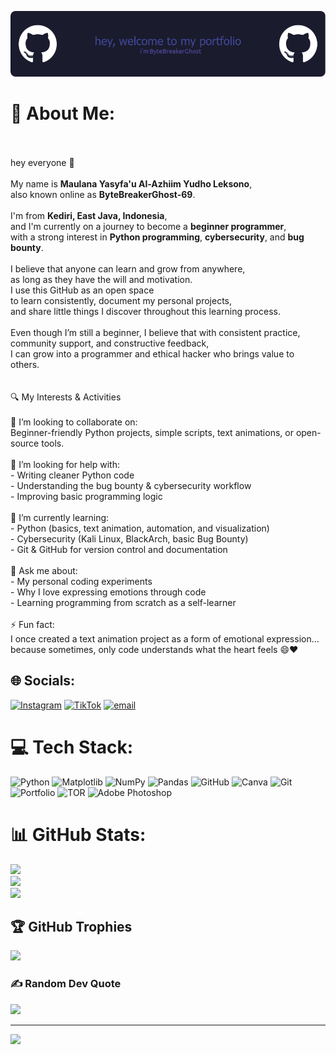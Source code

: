 ![ByteBreakerGhost](img/github-header-image.png)

# 💫 About Me:
<br><br>hey everyone 👋<br><br>My name is **Maulana Yasyfa'u Al-Azhiim Yudho Leksono**,  <br>also known online as **ByteBreakerGhost-69**.<br><br>I'm from **Kediri, East Java, Indonesia**,  <br>and I'm currently on a journey to become a **beginner programmer**,  <br>with a strong interest in **Python programming**, **cybersecurity**, and **bug bounty**.<br><br>I believe that anyone can learn and grow from anywhere,  <br>as long as they have the will and motivation.  <br>I use this GitHub as an open space  <br>to learn consistently, document my personal projects,  <br>and share little things I discover throughout this learning process.<br><br>Even though I’m still a beginner, I believe that with consistent practice,  <br>community support, and constructive feedback,  <br>I can grow into a programmer and ethical hacker who brings value to others.<br><br><br> 🔍 My Interests & Activities<br><br>👯 I’m looking to collaborate on:  <br>Beginner-friendly Python projects, simple scripts, text animations, or open-source tools.<br><br>🤝 I’m looking for help with:<br>- Writing cleaner Python code  <br>- Understanding the bug bounty & cybersecurity workflow  <br>- Improving basic programming logic<br><br>🌱 I’m currently learning:<br>- Python (basics, text animation, automation, and visualization)  <br>- Cybersecurity (Kali Linux, BlackArch, basic Bug Bounty)  <br>- Git & GitHub for version control and documentation<br><br>💬 Ask me about:  <br>- My personal coding experiments  <br>- Why I love expressing emotions through code  <br>- Learning programming from scratch as a self-learner<br><br>⚡ Fun fact:<br>I once created a text animation project as a form of emotional expression...  <br>because sometimes, only code understands what the heart feels 😄❤️


## 🌐 Socials:
[![Instagram](https://img.shields.io/badge/Instagram-%23E4405F.svg?logo=Instagram&logoColor=white)](https://instagram.com/https://instagram.com/bytebreaker07) [![TikTok](https://img.shields.io/badge/TikTok-%23000000.svg?logo=TikTok&logoColor=white)](https://tiktok.com/@https://www.tiktok.com/@bytebreakerghost) [![email](https://img.shields.io/badge/Email-D14836?logo=gmail&logoColor=white)](mailto:yasyfinance.9@gmail.com) 

# 💻 Tech Stack:
![Python](https://img.shields.io/badge/python-3670A0?style=for-the-badge&logo=python&logoColor=ffdd54) ![Matplotlib](https://img.shields.io/badge/Matplotlib-%23ffffff.svg?style=for-the-badge&logo=Matplotlib&logoColor=black) ![NumPy](https://img.shields.io/badge/numpy-%23013243.svg?style=for-the-badge&logo=numpy&logoColor=white) ![Pandas](https://img.shields.io/badge/pandas-%23150458.svg?style=for-the-badge&logo=pandas&logoColor=white) ![GitHub](https://img.shields.io/badge/github-%23121011.svg?style=for-the-badge&logo=github&logoColor=white) ![Canva](https://img.shields.io/badge/Canva-%2300C4CC.svg?style=for-the-badge&logo=Canva&logoColor=white) ![Git](https://img.shields.io/badge/git-%23F05033.svg?style=for-the-badge&logo=git&logoColor=white) ![Portfolio](https://img.shields.io/badge/Portfolio-%23000000.svg?style=for-the-badge&logo=firefox&logoColor=#FF7139) ![TOR](https://img.shields.io/badge/tor-%237E4798.svg?style=for-the-badge&logo=tor-project&logoColor=white) ![Adobe Photoshop](https://img.shields.io/badge/adobe%20photoshop-%2331A8FF.svg?style=for-the-badge&logo=adobe%20photoshop&logoColor=white)
# 📊 GitHub Stats:
![](https://github-readme-stats.vercel.app/api?username=ByteBreakerGhost-69&theme=tokyonight&hide_border=true&include_all_commits=true&count_private=false)<br/>
![](https://nirzak-streak-stats.vercel.app/?user=ByteBreakerGhost-69&theme=tokyonight&hide_border=true)<br/>
![](https://github-readme-stats.vercel.app/api/top-langs/?username=ByteBreakerGhost-69&theme=tokyonight&hide_border=true&include_all_commits=true&count_private=false&layout=compact)

## 🏆 GitHub Trophies
![](https://github-profile-trophy.vercel.app/?username=ByteBreakerGhost-69&theme=merko&no-frame=false&no-bg=true&margin-w=4)

### ✍️ Random Dev Quote
![](https://quotes-github-readme.vercel.app/api?type=horizontal&theme=merko)

---
[![](https://visitcount.itsvg.in/api?id=ByteBreakerGhost-69&icon=0&color=8)](https://visitcount.itsvg.in)

<!-- Proudly created with GPRM ( https://gprm.itsvg.in ) -->
